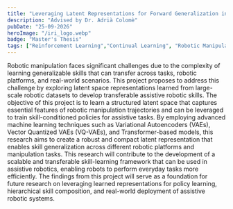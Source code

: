 ```yaml
---
title: "Leveraging Latent Representations for Forward Generalization in Continual Reinforcement Learning of Robotic Manipulation Skills"
description: "Advised by Dr. Adrià Colomè"
pubDate: "25-09-2026"
heroImage: "/iri_logo.webp"
badge: "Master's Thesis"
tags: ["Reinforcement Learning","Continual Learning", "Robotic Manipulation", "Generalization"]
---
```


Robotic manipulation faces significant challenges due to the complexity of learning generalizable skills that can transfer across tasks, robotic platforms, and real-world scenarios. This project proposes to address this challenge by exploring latent space representations learned from large-scale robotic datasets to develop transferable assistive robotic skills. The objective of this project is to learn a structured latent space that captures essential features of robotic manipulation trajectories and can be leveraged to train skill-conditioned policies for assistive tasks. By employing advanced machine learning techniques such as Variational Autoencoders (VAEs), Vector Quantized VAEs (VQ-VAEs), and Transformer-based models, this research aims to create a robust and compact latent representation that enables skill generalization across different robotic platforms and manipulation tasks. This research will contribute to the development of a scalable and transferable skill-learning framework that can be used in assistive robotics, enabling robots to perform everyday tasks more efficiently. The findings from this project will serve as a foundation for future research on leveraging learned representations for policy learning, hierarchical skill composition, and real-world deployment of assistive robotic systems.